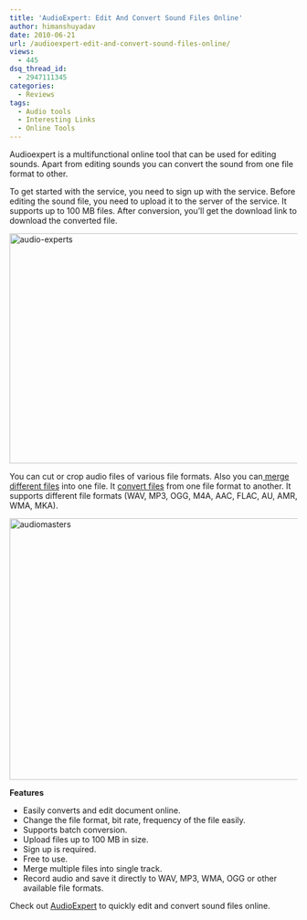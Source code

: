 ```yaml
---
title: 'AudioExpert: Edit And Convert Sound Files Online'
author: himanshuyadav
date: 2010-06-21
url: /audioexpert-edit-and-convert-sound-files-online/
views:
  - 445
dsq_thread_id:
  - 2947111345
categories:
  - Reviews
tags:
  - Audio tools
  - Interesting Links
  - Online Tools
---
```

Audioexpert is a multifunctional online tool that can be used for editing sounds. Apart from editing sounds you can convert the sound from one file format to other.

To get started with the service, you need to sign up with the service. Before editing the sound file, you need to upload it to the server of the service. It supports up to 100 MB files. After conversion, you’ll get the download link to download the converted file.

<img class="wp-image-51087" style="border-width: 0px" src="http://cdn.devilsworkshop.org/files/2010/06/audioexperts.png" border="0" alt="audio-experts" width="593" height="403" />

You can cut or crop audio files of various file formats. Also you can[ merge different files][1] into one file. It [convert files][2] from one file format to another. It supports different file formats (WAV, MP3, OGG, M4A, AAC, FLAC, AU, AMR, WMA, MKA).

<img style="border-width: 0px" src="http://cdn.devilsworkshop.org/files/2010/06/audiomasters.png" border="0" alt="audiomasters" width="593" height="458" />

**Features**

  * Easily converts and edit document online.
  * Change the file format, bit rate, frequency of the file easily.
  * Supports batch conversion.
  * Upload files up to 100 MB in size.
  * Sign up is required.
  * Free to use.
  * Merge multiple files into single track.
  * Record audio and save it directly to WAV, MP3, WMA, OGG or other available file formats.

Check out <a href="http://www.audioexpert.com" onclick="_gaq.push(['_trackEvent', 'outbound-article', 'http://www.audioexpert.com', 'AudioExpert']);" >AudioExpert</a> to quickly edit and convert sound files online.

 [1]: http://devilsworkshop.org/merge-two-images-into-one-with-online-tool/ "Merge two images into one with online tool"
 [2]: http://devilsworkshop.org/docspal-convert-and-view-files-in-any-format-easily/ "DocsPal: Convert and View Files in Any Format Easily"
